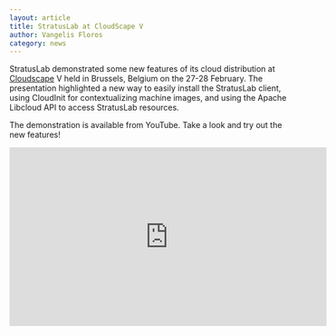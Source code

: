 ```yaml
---
layout: article
title: StratusLab at CloudScape V
author: Vangelis Floros
category: news
---
```


StratusLab demonstrated some new features of its cloud distribution at
[Cloudscape][cloudscape] V held in Brussels, Belgium on the 27-28
February.  The presentation highlighted a new way to easily install
the StratusLab client, using CloudInit for contextualizing machine
images, and using the Apache Libcloud API to access StratusLab
resources.

The demonstration is available from YouTube.  Take a look and try out
the new features!

<div class="video-container">
  <iframe width="560" height="315"
          src="http://www.youtube.com/embed/76zeUZysLcc"
          frameborder="0"
          allowfullscreen="1"></iframe>
</div>


[cloudscape]: http://www.cloudscapeseries.eu/
